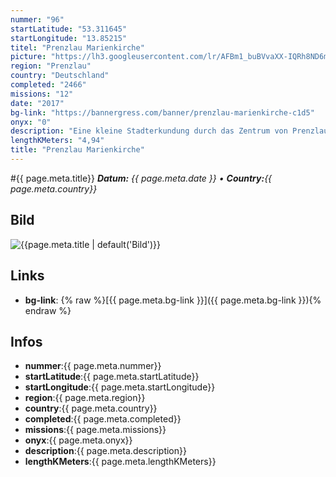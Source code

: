 ```yaml
---
nummer: "96"
startLatitude: "53.311645"
startLongitude: "13.85215"
titel: "Prenzlau Marienkirche"
picture: "https://lh3.googleusercontent.com/lr/AFBm1_buBVvaXX-IQRh8ND6mJBlhFBXsqBHMG9e2hw0-9vLU_JlMM7fBZdWmJ1sbUQCApmd9iu61j9QvanZHUpdIAoEGWlq_Wokb1QrQg0VxiQEN86D_z3_EP_SVgsFm0Xs2Zk9Fzp-tn7qac4vpW5mMQazVKxt4ZNs4uymiYobo07JYkRcTfdAuIPlhrkOyIfU1EX8oXz_tkaY4HYlf78xyc6GarWKZPcS25vM-k7XQsqr3aqK1d6W1W4btUscAFgQ7zzUlTfNJaFQgpgLX0FddoI3EM2i1wVhAofKQ97W0booJIvbFnB0xdkIX75eSu-CY0O6CSBACK2eBSUz2GYLcTNRZIt_iPeHKbpy4KgR5ax_W-W8ndPCb8SmSjrs-K58wJAE_2hFk5F2IrVFJxZH13MUXlc_2aECBkJLAiCigjM2ZoFo4ID5aypSOkuicDo6_wMNXdwNEL0M4wT0PwquR3kibfMmba6sb1Eps2z5zyw1q1q7JaTCb5vAt2QdKWUTN3d4bL8gSLStHktv8f5bO-DTvGZlyF53hcq3SF2B1CR9zklwlb_pQXjtVfzmJUpABSxAn0mRS2lXePrevJsUvLHZZ7nm0ISwb19n3b4c6ue1lCWMp21VC9HY3_toIx9sxm6rdOkQOa6v-ixZRgLClI0MOQfkJayg8FezinJSkZcxisTqJWVPBcURBV5HbF8mPXKWbgwbjs0KDM7QV814wuPpLm3IUhZNH2MNEoF-bSaibS4GFQTYC7pWMaiEv25oCjKf6RjvF-goK_4I4lyaLLs40hkuoqJ-EbwGg_sOahkLepAh4kAL4WUlcOcCqIof3lTDqUMZXLDPYxkeAYY7fDOsG5aALuS7maCTe"
region: "Prenzlau"
country: "Deutschland"
completed: "2466"
missions: "12"
date: "2017"
bg-link: "https://bannergress.com/banner/prenzlau-marienkirche-c1d5"
onyx: "0"
description: "Eine kleine Stadterkundung durch das Zentrum von Prenzlau."
lengthKMeters: "4,94"
title: "Prenzlau Marienkirche"
---
```


#{{ page.meta.title}}
_**Datum:** {{ page.meta.date }} • **Country:**{{ page.meta.country}}_

## Bild
![{{page.meta.title | default('Bild')}}]({{page.meta.picture}})

## Links
- **bg-link**: {% raw %}[{{ page.meta.bg-link }}]({{ page.meta.bg-link }}){% endraw %}

## Infos
- **nummer**:{{ page.meta.nummer}}
- **startLatitude**:{{ page.meta.startLatitude}}
- **startLongitude**:{{ page.meta.startLongitude}}
- **region**:{{ page.meta.region}}
- **country**:{{ page.meta.country}}
- **completed**:{{ page.meta.completed}}
- **missions**:{{ page.meta.missions}}
- **onyx**:{{ page.meta.onyx}}
- **description**:{{ page.meta.description}}
- **lengthKMeters**:{{ page.meta.lengthKMeters}}


